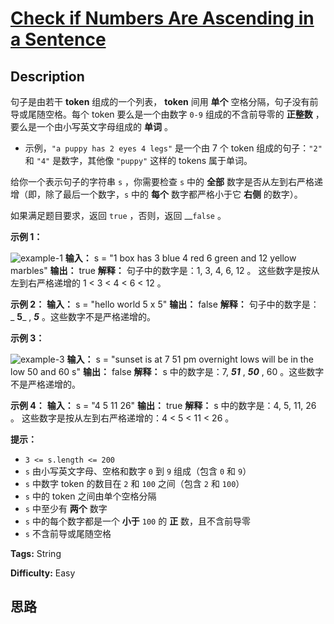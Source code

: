 # [Check if Numbers Are Ascending in a Sentence][title]

## Description

句子是由若干 **token** 组成的一个列表， **token** 间用 **单个** 空格分隔，句子没有前导或尾随空格。每个 token
要么是一个由数字 `0-9` 组成的不含前导零的 **正整数**  ，要么是一个由小写英文字母组成的 **单词** 。

  * 示例，`"a puppy has 2 eyes 4 legs"` 是一个由 7 个 token 组成的句子：`"2"` 和 `"4"` 是数字，其他像 `"puppy"` 这样的 tokens 属于单词。

给你一个表示句子的字符串 `s` ，你需要检查 `s` 中的 **全部** 数字是否从左到右严格递增（即，除了最后一个数字，`s` 中的 **每个**
数字都严格小于它 **右侧** 的数字）。

如果满足题目要求，返回 `true` ，否则，返回 __`false` 。



**示例 1：**

![example-1](https://assets.leetcode.com/uploads/2021/09/30/example1.png)
            **输入：** s = "1 box has 3 blue 4 red 6 green and 12 yellow marbles"    **输出：** true    **解释：** 句子中的数字是：1, 3, 4, 6, 12 。    这些数字是按从左到右严格递增的 1 < 3 < 4 < 6 < 12 。    

**示例 2：**
            **输入：** s = "hello world 5 x 5"    **输出：** false    **解释：** 句子中的数字是： _ **5**_ , **_5_** 。这些数字不是严格递增的。    

**示例 3：**

![example-3](https://assets.leetcode.com/uploads/2021/09/30/example3.png)
            **输入：** s = "sunset is at 7 51 pm overnight lows will be in the low 50 and 60 s"    **输出：** false    **解释：** s 中的数字是：7, _**51**_ , _**50**_ , 60 。这些数字不是严格递增的。    

**示例 4：**
            **输入：** s = "4 5 11 26"    **输出：** true    **解释：** s 中的数字是：4, 5, 11, 26 。    这些数字是按从左到右严格递增的：4 < 5 < 11 < 26 。    



**提示：**

  * `3 <= s.length <= 200`
  * `s` 由小写英文字母、空格和数字 `0` 到 `9` 组成（包含 `0` 和 `9`）
  * `s` 中数字 token 的数目在 `2` 和 `100` 之间（包含 `2` 和 `100`）
  * `s` 中的 token 之间由单个空格分隔
  * `s` 中至少有 **两个** 数字
  * `s` 中的每个数字都是一个 **小于** `100` 的 **正** 数，且不含前导零
  * `s` 不含前导或尾随空格


**Tags:** String

**Difficulty:** Easy

## 思路

[title]: https://leetcode-cn.com/problems/check-if-numbers-are-ascending-in-a-sentence
